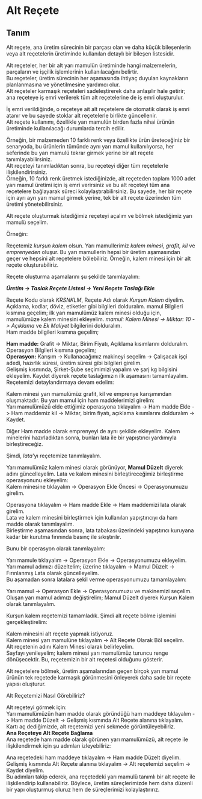 
# Alt Reçete

## Tanım

Alt reçete, ana üretim sürecinin bir parçası olan ve daha küçük bileşenlerin veya alt reçetelerin üretiminde kullanılan detaylı bir bileşen listesidir.  

Alt reçeteler, her bir alt yarı mamulün üretiminde hangi malzemelerin, parçaların ve işçilik işlemlerinin kullanılacağını belirtir.  
Bu reçeteler, üretim sürecinin her aşamasında ihtiyaç duyulan kaynakların planlanmasına ve yönetilmesine yardımcı olur.  
Alt reçeteler karmaşık reçeteleri sadeleştirerek daha anlaşılır hale getirir; ana reçeteye iş emri verilerek tüm alt reçetelerine de iş emri oluşturulur. 

İş emri verildiğinde, o reçeteye ait alt reçetelere de otomatik olarak iş emri atanır ve bu sayede stoklar alt reçetelerle birlikte güncellenir.  
Alt reçete kullanımı, özellikle yarı mamulün birden fazla nihai ürünün üretiminde kullanılacağı durumlarda tercih edilir. 

Örneğin, bir malzemeden 10 farklı renk veya özellikte ürün üreteceğiniz bir senaryoda, bu ürünlerin tümünde aynı yarı mamul kullanılıyorsa, 
her seferinde bu yarı mamulü tekrar girmek yerine bir alt reçete tanımlayabilirsiniz.  
Alt reçeteyi tanımladıktan sonra, bu reçeteyi diğer tüm reçetelerle ilişkilendirirsiniz.   
Örneğin, 10 farklı renk üretmek istediğinizde, alt reçeteden toplam 1000 adet yarı mamul üretimi için iş emri verirsiniz ve 
bu alt reçeteyi tüm ana reçetelere bağlayarak süreci kolaylaştırabilirsiniz. 
Bu sayede, her bir reçete için ayrı ayrı yarı mamul girmek yerine, tek bir alt reçete üzerinden tüm üretimi yönetebilirsiniz.

Alt reçete oluşturmak istediğimiz reçeteyi açalım ve bölmek istediğimiz yarı mamulü seçelim.

Örneğin:

Reçetemiz *kurşun kalem* olsun. Yarı mamullerimiz *kalem minesi, grafit, kil* ve *emprenyeden* oluşur. Bu yarı mamullerin hepsi bir üretim aşamasından geçer ve hepsini alt reçetelere bölebiliriz. Örneğin, kalem minesi için bir alt reçete oluşturabiliriz.

Reçete oluşturma aşamalarını şu şekilde tanımlayalım:

***Üretim -> Taslak Reçete Listesi -> Yeni Reçete Taslağı Ekle*** 

Reçete Kodu olarak *KRSNKLM*, Reçete Adı olarak *Kurşun Kalem* diyelim.
Açıklama, kodlar, döviz, etiketler gibi bilgileri dolduralım.
mamul Bilgileri kısmına geçelim; ilk yarı mamulümüz kalem minesi olduğu için, mamulümüze kalem minesini ekleyelim.
*mamul: Kalem Minesi -> Miktar: 10 -> Açıklama* ve *Ek Maliyet* bilgilerini dolduralım.  
Ham madde bilgileri kısmına geçelim;

**Ham madde:** Grafit -> Miktar, Birim Fiyatı, Açıklama kısımlarını dolduralım.  
Operasyon Bilgileri kısmına geçelim;  
**Operasyon:** Karışım -> Kullanacağımız makineyi seçelim -> Çalışacak işçi adedi, hazırlık süresi, üretim süresi gibi bilgileri girelim.  
Gelişmiş kısmında, Şirket-Şube seçimimizi yapalım ve şarj kg bilgisini ekleyelim.
Kaydet diyerek reçete taslağımızın ilk aşamasını tamamlayalım.
Reçetemizi detaylandırmaya devam edelim:

Kalem minesi yarı mamulümüz grafit, kil ve emprenye karışımından oluşmaktadır. Bu yarı mamul için ham maddelerimizi girelim:  
Yarı mamulümüzü elde ettiğimiz operasyona tıklayalım -> Ham madde Ekle -> Ham maddemiz kil -> Miktar, birim fiyatı, açıklama kısımlarını dolduralım -> Kaydet.  

Diğer Ham madde olarak emprenyeyi de aynı şekilde ekleyelim.
Kalem minelerini hazırladıktan sonra, bunları lata ile bir yapıştırıcı yardımıyla birleştireceğiz.

   Şimdi, *lata*'yı reçetemize tanımlayalım.

Yarı mamulümüz kalem minesi olarak görünüyor, **Mamul Düzelt** diyerek adını güncelleyelim.
Lata ve kalem minesini birleştireceğimiz birleştirme operasyonunu ekleyelim:  
Kalem minesine tıklayalım -> Operasyon Ekle Öncesi -> Operasyonumuzu girelim.

Operasyona tıklayalım -> Ham madde Ekle -> Ham maddemizi lata olarak girelim.  
Lata ve kalem minesini birleştirmek için kullanılan yapıştırıcıyı da ham madde olarak tanımlayalım.  
Birleştirme aşamasından sonra, lata tabakası üzerindeki yapıştırıcı kuruyana kadar bir kurutma fırınında basınç ile sıkıştırılır. 
 
 Bunu bir operasyon olarak tanımlayalım:

Yarı mamule tıklayalım -> Operasyon Ekle -> Operasyonumuzu ekleyelim.  
Yarı mamul adımızı düzeltelim; üzerine tıklayalım -> Mamul Düzelt -> Fırınlanmış Lata olarak güncelleyelim.  
Bu aşamadan sonra latalara şekil verme operasyonumuzu tamamlayalım:

Yarı mamul -> Operasyon Ekle -> Operasyonumuzu ve makinemizi seçelim.
Oluşan yarı mamul adımızı değiştirelim; Mamul Düzelt diyerek Kurşun Kalem olarak tanımlayalım.

Kurşun kalem reçetemizi tamamladık. Şimdi alt reçete bölme işlemini gerçekleştirelim:

Kalem minesini alt reçete yapmak istiyoruz.     
 Kalem minesi yarı mamulüne tıklayalım -> Alt Reçete Olarak Böl seçelim.  
Alt reçetenin adını Kalem Minesi olarak belirleyelim.  
Sayfayı yenileyelim; kalem minesi yarı mamulümüz turuncu renge dönüşecektir. Bu, reçetemizin bir alt reçetesi olduğunu gösterir.

Alt reçetelere bölmek, üretim aşamalarından geçen birçok yarı mamul ürünün tek reçetede karmaşık görünmesini önleyerek daha sade bir reçete yapısı oluşturur.

Alt Reçetemizi Nasıl Görebiliriz?

Alt reçeteyi görmek için:  
Yarı mamulümüzün ham madde olarak göründüğü ham maddeye tıklayalım -> Ham madde Düzelt -> Gelişmiş kısmında Alt Reçete alanına tıklayalım.
Kartı aç dediğimizde, alt reçetemizi yeni sekmede görüntüleyebiliriz.  
**Ana Reçeteye Alt Reçete Bağlama**  
Ana reçetede ham madde olarak görünen yarı mamulümüzü, alt reçete ile ilişkilendirmek için şu adımları izleyebiliriz:

Ana reçetedeki ham maddeye tıklayalım -> Ham madde Düzelt diyelim.  
Gelişmiş kısmında Alt Reçete alanına tıklayalım -> Alt reçetemizi seçelim -> Kaydet diyelim.  
Bu adımları takip ederek, ana reçetedeki yarı mamulü tanımlı bir alt reçete ile ilişkilendirip kullanabiliriz. Böylece, üretim süreçlerimizde hem daha düzenli bir yapı oluşturmuş oluruz hem de süreçlerimizi kolaylaştırırız.

